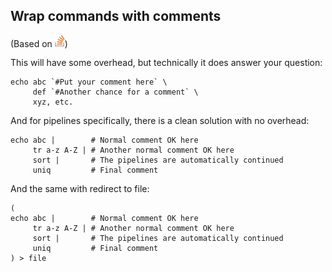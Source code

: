 ## Wrap commands with comments


(Based on [<img src="../logo-stackoverflow.icon.png" title="Link to Stackoverflow" width=16px height=auto>](https://stackoverflow.com/a/1456019))


This will have some overhead, but technically it does answer your question:
```shell
echo abc `#Put your comment here` \
     def `#Another chance for a comment` \
     xyz, etc.
```
And for pipelines specifically, there is a clean solution with no overhead:
```shell
echo abc |        # Normal comment OK here
     tr a-z A-Z | # Another normal comment OK here
     sort |       # The pipelines are automatically continued
     uniq         # Final comment
```
And the same with redirect to file:

```shell
(
echo abc |        # Normal comment OK here
     tr a-z A-Z | # Another normal comment OK here
     sort |       # The pipelines are automatically continued
     uniq         # Final comment
) > file
```
